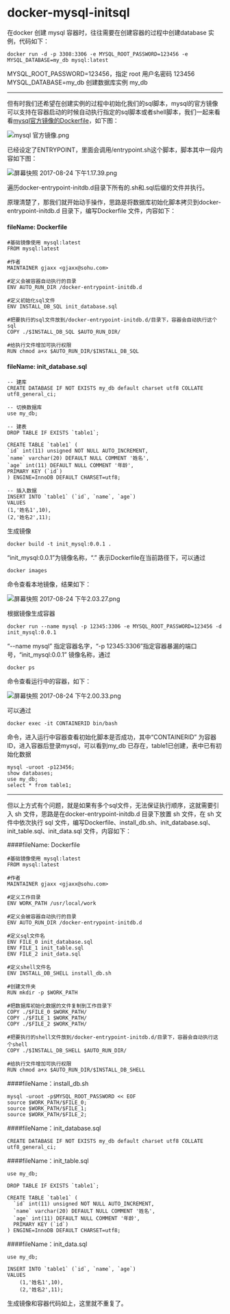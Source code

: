 # docker-mysql-initsql

在docker 创建 mysql 容器时，往往需要在创建容器的过程中创建database 实例，代码如下：
```
docker run -d -p 3308:3306 -e MYSQL_ROOT_PASSWORD=123456 -e MYSQL_DATABASE=my_db mysql:latest
```

MYSQL_ROOT_PASSWORD=123456，指定 root 用户名密码 123456
 MYSQL_DATABASE=my_db 创建数据库实例 my_db
***
但有时我们还希望在创建实例的过程中初始化我们的sql脚本，mysql的官方镜像可以支持在容器启动的时候自动执行指定的sql脚本或者shell脚本，我们一起来看看[mysql官方镜像的Dockerfile](https://github.com/docker-library/mysql/blob/7a850980c4b0d5fb5553986d280ebfb43230a6bb/8.0/Dockerfile)，如下图：

![mysql 官方镜像.png](http://upload-images.jianshu.io/upload_images/7548454-a93ecc31b3c162c3.png?imageMogr2/auto-orient/strip%7CimageView2/2/w/1240)

已经设定了ENTRYPOINT，里面会调用/entrypoint.sh这个脚本，脚本其中一段内容如下图：


![屏幕快照 2017-08-24 下午1.17.39.png](http://upload-images.jianshu.io/upload_images/7548454-bec84dfe7478d69a.png?imageMogr2/auto-orient/strip%7CimageView2/2/w/1240)


遍历docker-entrypoint-initdb.d目录下所有的.sh和.sql后缀的文件并执行。

原理清楚了，那我们就开始动手操作，思路是将数据库初始化脚本拷贝到docker-entrypoint-initdb.d 目录下，编写Dockerfile 文件，内容如下：

#### fileName: Dockerfile
```
#基础镜像使用 mysql:latest
FROM mysql:latest

#作者
MAINTAINER gjaxx <gjaxx@sohu.com>

#定义会被容器自动执行的目录
ENV AUTO_RUN_DIR /docker-entrypoint-initdb.d

#定义初始化sql文件
ENV INSTALL_DB_SQL init_database.sql

#把要执行的sql文件放到/docker-entrypoint-initdb.d/目录下，容器会自动执行这个sql
COPY ./$INSTALL_DB_SQL $AUTO_RUN_DIR/

#给执行文件增加可执行权限
RUN chmod a+x $AUTO_RUN_DIR/$INSTALL_DB_SQL
```
#### fileName: init_database.sql
```
-- 建库
CREATE DATABASE IF NOT EXISTS my_db default charset utf8 COLLATE utf8_general_ci;

-- 切换数据库
use my_db;

-- 建表
DROP TABLE IF EXISTS `table1`;

CREATE TABLE `table1` (
`id` int(11) unsigned NOT NULL AUTO_INCREMENT,
`name` varchar(20) DEFAULT NULL COMMENT '姓名',
`age` int(11) DEFAULT NULL COMMENT '年龄',
PRIMARY KEY (`id`)
) ENGINE=InnoDB DEFAULT CHARSET=utf8;

-- 插入数据
INSERT INTO `table1` (`id`, `name`, `age`)
VALUES
(1,'姓名1',10),
(2,'姓名2',11);
```
生成镜像
```
docker build -t init_mysql:0.0.1 .
```
“init_mysql:0.0.1”为镜像名称，“.” 表示Dockerfile在当前路径下，可以通过
```
docker images
```
命令查看本地镜像，结果如下：

![屏幕快照 2017-08-24 下午2.03.27.png](http://upload-images.jianshu.io/upload_images/7548454-2d1528670ec28446.png?imageMogr2/auto-orient/strip%7CimageView2/2/w/1240)

根据镜像生成容器
```
docker run --name mysql -p 12345:3306 -e MYSQL_ROOT_PASSWORD=123456 -d init_mysql:0.0.1
```
“--name mysql” 指定容器名字，“-p 12345:3306”指定容器暴漏的端口号，“init_mysql:0.0.1” 镜像名称，通过
```
docker ps
```
命令查看运行中的容器，如下：

![屏幕快照 2017-08-24 下午2.00.33.png](http://upload-images.jianshu.io/upload_images/7548454-f280deda10831557.png?imageMogr2/auto-orient/strip%7CimageView2/2/w/1240)

可以通过
```
docker exec -it CONTAINERID bin/bash
```
命令，进入运行中容器查看初始化脚本是否成功，其中“CONTAINERID” 为容器ID，进入容器后登录mysql，可以看到my_db 已存在，table1已创建，表中已有初始化数据 
```
mysql -uroot -p123456;
show databases;
use my_db;
select * from table1;
```
***

但以上方式有个问题，就是如果有多个sql文件，无法保证执行顺序，这就需要引入 sh 文件，思路是在docker-entrypoint-initdb.d 目录下放置 sh 文件，在 sh 文件中依次执行 sql 文件，编写Dockerfile、install_db.sh、init_database.sql、init_table.sql、init_data.sql 文件，内容如下：

####fileName: Dockerfile
```
#基础镜像使用 mysql:latest
FROM mysql:latest

#作者
MAINTAINER gjaxx <gjaxx@sohu.com>

#定义工作目录
ENV WORK_PATH /usr/local/work

#定义会被容器自动执行的目录
ENV AUTO_RUN_DIR /docker-entrypoint-initdb.d

#定义sql文件名
ENV FILE_0 init_database.sql 
ENV FILE_1 init_table.sql
ENV FILE_2 init_data.sql

#定义shell文件名
ENV INSTALL_DB_SHELL install_db.sh

#创建文件夹
RUN mkdir -p $WORK_PATH

#把数据库初始化数据的文件复制到工作目录下
COPY ./$FILE_0 $WORK_PATH/
COPY ./$FILE_1 $WORK_PATH/
COPY ./$FILE_2 $WORK_PATH/

#把要执行的shell文件放到/docker-entrypoint-initdb.d/目录下，容器会自动执行这个shell
COPY ./$INSTALL_DB_SHELL $AUTO_RUN_DIR/

#给执行文件增加可执行权限
RUN chmod a+x $AUTO_RUN_DIR/$INSTALL_DB_SHELL
```


####fileName：install_db.sh
```
mysql -uroot -p$MYSQL_ROOT_PASSWORD << EOF
source $WORK_PATH/$FILE_0;
source $WORK_PATH/$FILE_1;
source $WORK_PATH/$FILE_2; 
```

####fileName：init_database.sql
```
CREATE DATABASE IF NOT EXISTS my_db default charset utf8 COLLATE utf8_general_ci;
```

####fileName：init_table.sql
```
use my_db;

DROP TABLE IF EXISTS `table1`;

CREATE TABLE `table1` (
  `id` int(11) unsigned NOT NULL AUTO_INCREMENT,
  `name` varchar(20) DEFAULT NULL COMMENT '姓名',
  `age` int(11) DEFAULT NULL COMMENT '年龄',
  PRIMARY KEY (`id`)
) ENGINE=InnoDB DEFAULT CHARSET=utf8;
```
####fileName：init_data.sql
```
use my_db;

INSERT INTO `table1` (`id`, `name`, `age`)
VALUES
	(1,'姓名1',10),
	(2,'姓名2',11);
```
生成镜像和容器代码如上，这里就不重复了。
